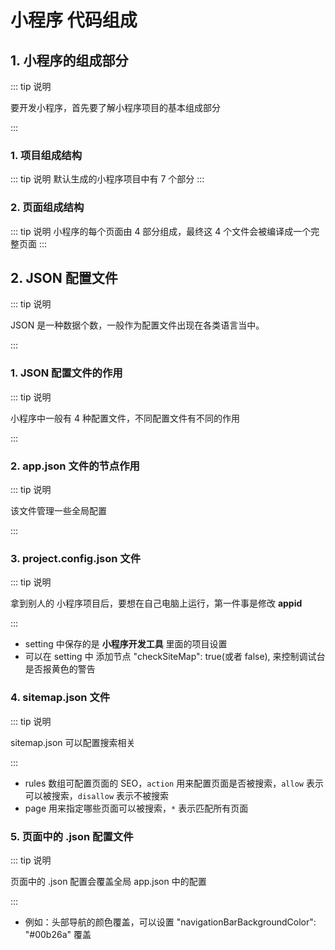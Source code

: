 # 小程序 代码组成

## 1. 小程序的组成部分

::: tip 说明

要开发小程序，首先要了解小程序项目的基本组成部分

:::

### 1. 项目组成结构

::: tip 说明
默认生成的小程序项目中有 7 个部分
:::

<tgx-img src="/frontend/applet/applet-compose/applet-compose-1.png"></tgx-img>

### 2. 页面组成结构

::: tip 说明
小程序的每个页面由 4 部分组成，最终这 4 个文件会被编译成一个完整页面
:::

<tgx-img src="/frontend/applet/applet-compose/applet-compose-2.png"></tgx-img>

## 2. JSON 配置文件

::: tip 说明

JSON 是一种数据个数，一般作为配置文件出现在各类语言当中。

:::

### 1. JSON 配置文件的作用

::: tip 说明

小程序中一般有 4 种配置文件，不同配置文件有不同的作用

:::

<tgx-img src="/frontend/applet/applet-compose/applet-compose-json.png"></tgx-img>

### 2. app.json 文件的节点作用

::: tip 说明

该文件管理一些全局配置

:::

<tgx-img src="/frontend/applet/applet-compose/applet-compose-app.json.png"></tgx-img>

### 3. project.config.json 文件

::: tip 说明

拿到别人的 小程序项目后，要想在自己电脑上运行，第一件事是修改 **appid**

:::

- setting 中保存的是 **小程序开发工具** 里面的项目设置
- 可以在 setting 中 添加节点 "checkSiteMap": true(或者 false), 来控制调试台是否报黄色的警告

<tgx-img src="/frontend/applet/applet-compose/applet-compose-project.json.png"></tgx-img>

### 4. sitemap.json 文件

::: tip 说明

sitemap.json 可以配置搜索相关

:::

- rules 数组可配置页面的 SEO，`action` 用来配置页面是否被搜索，`allow` 表示可以被搜索，`disallow` 表示不被搜索
- page 用来指定哪些页面可以被搜索，`*` 表示匹配所有页面

<tgx-img src="/frontend/applet/applet-compose/applet-compose-sitemap.json.png"></tgx-img>

### 5. 页面中的 .json 配置文件

::: tip 说明

页面中的 .json 配置会覆盖全局 app.json 中的配置

:::

- 例如：头部导航的颜色覆盖，可以设置 "navigationBarBackgroundColor": "#00b26a" 覆盖

<tgx-img src="/frontend/applet/applet-compose/applet-compose-page.json.png"></tgx-img>
